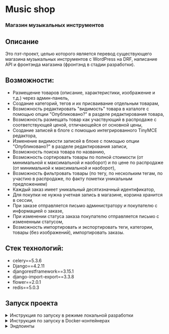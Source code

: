 # Music shop

### Магазин музыкальных инструментов


## Описание

Это пэт-проект, целью которого является перевод существующего магазина 
музыкальных инструментов с WordPress на DRF, написание API и фронтэнда 
магазина (фронтэнд в стадии разработки).

## Возможности:
- Размещение товаров (описание, характеристики, изображение и т.д.) 
через админ-панель,
- Создание категорий, тегов и их присваивание отдельным товарам,
- Возможность редактировать "видимость" товара в каталоге с помощью опции 
"Опубликовано?" в разделе редактирования товара,
- Возможность размещать товар как участвующий в распродаже с соответствующей 
ценой, отличающейся от основной цены,
- Создание записей в блоге с помощью интегрированного TinyMCE редактора,
- Изменение видимости записей в блоке с помощью опции "Опубликовано?" 
в разделе редактирования записи,
- Возможность поиска товара по названию,
- Возможность сортировать товары по полной стоимости (от минимальной 
к максимальной и наоборот) и по цене по распродаже (от минимальной к 
максимальной и наоборот),
- Возможность фильтровать товары (по тегу, по нескольким тегам, по участию 
в распродаже, по факту пометки уникальным предложением)
- Каждый заказ имеет уникальный десятизначный идентификатор,
- Для покупки не нужна учетная запись в магазине, корзина хранится в сессии,
- При заказе отправляется письмо администратору и покупателю с информацией о 
заказе,
- При изменении статуса заказа покупателю отправляется письмо с измененным 
статусом,
- Возможность импортировать и экспортировать теги, категории, товары 
(без изображений), импортировать заказы.

## Стек технологий:
* celery==5.3.6
* Django==4.2.11
* djangorestframework==3.15.1
* django-import-export==3.3.8
* flower==2.0.1
* redis==5.0.3


## Запуск проекта

<details>

<summary>Инструкция по запуску в режиме локальной разработки</summary>

### **_Запуск из консоли._**

Клонируйте репозиторий с **develop веткой** к себе на машину:
```
git clone git@github.com:trsv-dev/music_shop.git -b develop
```
Перейдите в папку проекта:
```
cd music_shop/
```
Установите виртуальное окружение (**если работаете в Linux**):
```
python3.12 -m venv venv
```
Активируйте виртуальное окружение:
```
source venv/bin/activate
```
Перейдите в папку **backend**:
```
cd backend/
```
Переименовать **.env.example** в **.env**.

Убедитесь, что конфигурация Celery в .env настроена на использование в локальной среде.
Она должна выглядеть так:
```
#Celery settings:
###############################################################################

#### Uncomment these two strings if you use it in Docker:
#### Comment it if you use in in local development:
#CELERY_BROKER_URL='redis://redis:6379/0'
#CELERY_RESULT_BACKEND='redis://redis:6379/0'

#### Uncomment these two strings if you use in in local development.
#### Comment it if you use Docker:
CELERY_BROKER_URL='redis://127.0.0.1:6379/0'
CELERY_RESULT_BACKEND='redis://127.0.0.1:6379/0'

CELERY_BROKER_CONNECTION_RETRY_ON_STARTUP=True
```
Чтобы работало оповещение покупателя и админа о новом заказе, 
в .env замените раздел с email на тестовые настройки (используйте свой почтовый 
аккаунт, т.к. тестовый аккаунт может перестать работать):
```
#Email settings:
###############################################################################
RECIPIENT_ADDRESS='trsv.dev@yandex.ru'
EMAIL_HOST='smtp.yandex.ru'
EMAIL_PORT=465
EMAIL_USE_SSL=True
DEFAULT_FROM_EMAIL='trsv.dev@yandex.ru'
EMAIL_HOST_USER='trsv.dev@yandex.ru'
EMAIL_HOST_PASSWORD='hzitlzdryltagtly'
EMAIL_BACKEND='django.core.mail.backends.smtp.EmailBackend'
```
и укажите email администратора (замените на свой):
```
ADMIN_EMAIL=admin@email.xoxo
```
Убедитесь, что в **/backend/music_shop/settings.py** в качестве базы данных 
используется SQLite, а не PostgreSQL. Секция с настройками баз данных должна 
выглядеть так:
```
# SQLite's settings (for local development):
###############################################################################

DATABASES = {
    'default': {
        'ENGINE': 'django.db.backends.sqlite3',
        'NAME': BASE_DIR / 'db.sqlite3',
    }
}

# PostgreSQL's settings (for production or locally in containers):
###############################################################################

# DATABASES = {
#    'default': {
#        'ENGINE': 'django.db.backends.postgresql',
#        'NAME': os.getenv('POSTGRES_DB', 'django'),
#        'USER': os.getenv('POSTGRES_USER', 'django'),
#        'PASSWORD': os.getenv('POSTGRES_PASSWORD', 'you_need_to_set_the_password_in_env'),
#        'HOST': os.getenv('DB_HOST', 'localhost'),
#        'PORT': os.getenv('DB_PORT', 5432)
#    }
# }
```
Установите зависимости из файла requirements.txt:
```
pip install -r requirements.txt
``` 
Создайте и примените миграции БД:
```
python manage.py makemigrations
python manage.py migrate
```
Создайте суперпользователя:
```
python manage.py createsuperuser
```
Запустите локальный сервер разработки:
```
python manage.py runserver 127.0.0.1:10000
```
Открываем еще одно окно терминала, скачиваем контейнер с Redis:
```
docker pull redis
```
И запускаем его в режиме демона:
```
docker run -d --name redis -p 6379:6379 redis
```
Запускаем воркер Celery (**_в отдельном окне консоли_**, открытом по тому же пути, т.е. в папке /backend):
```
celery -A music_shop.celery worker -l info
```
**_Опционально:_** Запуск Flower (**_в отдельном окне консоли_**, открытом по тому же пути, т.е. в папке /backend). Мониторинг задач в celery будет доступен по http://127.0.0.1:5555
```
celery -A music_shop.celery flower
```

Перейдите в браузере по ссылке http://127.0.0.1:10000/admin/, вам будет доступна админка.

Flower доступен по http://127.0.0.1:5555 
с логином/паролем, заданным вами в .env (по умолчанию - _admin_ / _MySuperStrongPassword_).

</details>

<details>

<summary>Инструкция по запуску в Docker-контейнерах</summary>

### **_Запуск в контейнерах._**

Клонируйте репозиторий с **develop веткой** к себе на машину:
```
git clone git@github.com:trsv-dev/music_shop.git -b develop
```
Перейдите в папку проекта:
```
cd music_shop/
```
Переименовать **.env.example** в **.env**.

Убедитесь, что конфигурация Celery в .env настроена на использование в контейнерах.
Она должна выглядеть так:
```
#Celery settings:
###############################################################################

#### Uncomment these two strings if you use it in Docker:
#### Comment it if you use in in local development:
CELERY_BROKER_URL='redis://redis:6379/0'
CELERY_RESULT_BACKEND='redis://redis:6379/0'

#### Uncomment these two strings if you use in in local development.
#### Comment it if you use Docker:
#CELERY_BROKER_URL='redis://127.0.0.1:6379/0'
#CELERY_RESULT_BACKEND='redis://127.0.0.1:6379/0'

CELERY_BROKER_CONNECTION_RETRY_ON_STARTUP=True
```
Чтобы работало оповещение покупателя и админа о новом заказе, 
в .env замените раздел с email на тестовые настройки (используйте свой почтовый 
аккаунт, т.к. тестовый аккаунт может перестать работать):
```
#Email settings:
###############################################################################
RECIPIENT_ADDRESS='trsv.dev@yandex.ru'
EMAIL_HOST='smtp.yandex.ru'
EMAIL_PORT=465
EMAIL_USE_SSL=True
DEFAULT_FROM_EMAIL='trsv.dev@yandex.ru'
EMAIL_HOST_USER='trsv.dev@yandex.ru'
EMAIL_HOST_PASSWORD='hzitlzdryltagtly'
EMAIL_BACKEND='django.core.mail.backends.smtp.EmailBackend'
```
и укажите email администратора (замените на свой):
```
ADMIN_EMAIL=admin@email.xoxo
```
Закомментируйте в **/backend/music_shop/settings.py** секцию, отвечающую за 
настройки SQLite и раскомментируйте секцию с PostgreSQL. Это должно выглядеть так:
```
# SQLite's settings (for local development):
###############################################################################

# DATABASES = {
#     'default': {
#         'ENGINE': 'django.db.backends.sqlite3',
#         'NAME': BASE_DIR / 'db.sqlite3',
#     }
# }

# PostgreSQL's settings (for production or locally in containers):
###############################################################################

DATABASES = {
   'default': {
       'ENGINE': 'django.db.backends.postgresql',
       'NAME': os.getenv('POSTGRES_DB', 'django'),
       'USER': os.getenv('POSTGRES_USER', 'django'),
       'PASSWORD': os.getenv('POSTGRES_PASSWORD', 'you_need_to_set_the_password_in_env'),
       'HOST': os.getenv('DB_HOST', 'localhost'),
       'PORT': os.getenv('DB_PORT', 5432)
   }
}
```

Запустите контейнер в фоновом режиме:
```
docker compose -f docker-compose.yml up -d
```
Выполните и примените миграции БД (выполнять последовательно):
```
docker compose -f docker-compose.yml exec backend python manage.py makemigrations
docker compose -f docker-compose.yml exec backend python manage.py migrate
```
Соберите и скопируйте статику (выполнять последовательно):
```
docker compose -f docker-compose.yml exec backend python manage.py collectstatic
docker compose -f docker-compose.yml exec backend cp -r /app/collected_static/. /app/static/
```
Создайте суперпользователя:
```
docker compose -f docker-compose.yml exec backend python manage.py createsuperuser
```

Перейдите в браузере по ссылке http://127.0.0.1:10000/admin/, вам будет доступна админка.

Flower доступен по http://127.0.0.1:5555 
с логином/паролем, заданным вами в .env (по умолчанию - _admin_ / _MySuperStrongPassword_).

</details>
<details>
<summary>Эндпоинты</summary>

Все эндпоинты и возможные запросы описаны в [документации](https://documenter.getpostman.com/view/26097853/2sA3JGgPwv).
</details>